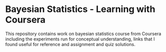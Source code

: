 # Bayesian Statistics - Learning with Coursera

This repository contains work on bayesian statistics course from Coursera including the experiments run for conceptual understanding, links that I found useful for reference
and assignment and quiz solutions.
